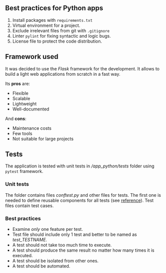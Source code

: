 ## Best practices for Python apps

1. Install packages with `requirements.txt`
2. Virtual environment for a project.
3. Exclude irrelevant files from git with `.gitignore`
4. Linter `pylint` for fixing syntactic and logic bugs.
5. License file to protect the code distribution.

## Framework used

It was decided to use the *Flask* framework for the development.
It allows to build a light web applications from scratch in a fast way.

Its **pros** are:
- Flexible
- Scalable
- Lightweight
- Well-documented

And **cons**:
- Maintenance costs
- Few tools
- Not suitable for large projects

## Tests

The application is tested with unit tests in */app_python/tests*
folder using `pytest` framework.

### Unit tests

The folder contains files *conftest.py* and other files for tests.
The first one is needed to define reusable components for all tests
(see [reference](https://flask.palletsprojects.com/en/2.2.x/testing/)).
Test files contain test cases.

### Best practices

- Examine *only* one feature per test.
- Test file should include only 1 test
and better to be named as *test_TESTNAME*.
- A test should not take too much time to execute.
- A test should produce the same result
no matter how many times it is executed.
- A test should be isolated from other ones.
- A test should be automated.
